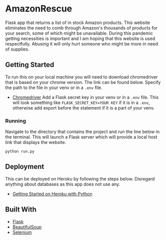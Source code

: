 # AmazonRescue
Flask app that returns a list of in stock Amazon products. This website eliminates the need to comb through Amazon's thousands of products for your search, some of which might be unavailable. During this pandemic getting necessities is important and I am hoping that this website is used respectfully. Abusing it will only hurt someone who might be more in need of supplies.

## Getting Started
To run this on your local machine you will need to download chromedriver that is based on your chrome version. The link can be found below. Specify the path to the file in your venv or in a `.env` file.
  * [Chromedriver](https://chromedriver.chromium.org/downloads)
Add a Flask secret key in your venv or in a `.env` file. This will look something like `FLASK_SECRET_KEY=YOUR KEY` if it is in a `.env`, otherwise add export before the statement if it is a part of your venv.

### Running
Navigate to the directory that contains the project and run the line below in the terminal. This will launch a Flask server which will provide a local host link that displays the website.
```
python run.py
```

## Deployment
This can be deployed on Heroku by following the steps below. Disregard anything about databases as this app does not use any.
  * [Getting Started on Heroku with Python](https://devcenter.heroku.com/articles/getting-started-with-python)

## Built With
  * [Flask](https://flask.palletsprojects.com/en/1.1.x/)
  * [BeautifulSoup](https://www.crummy.com/software/BeautifulSoup/bs4/doc/)
  * [Selenium](https://selenium-python.readthedocs.io/)
